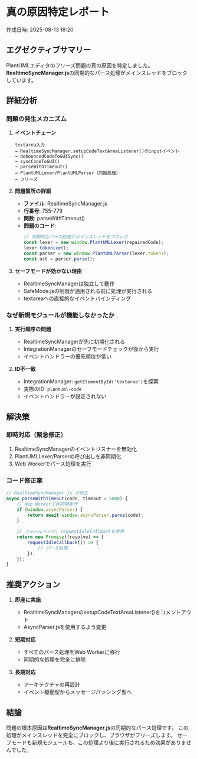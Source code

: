 # 真の原因特定レポート
作成日時: 2025-08-13 18:20

## エグゼクティブサマリー
PlantUMLエディタのフリーズ問題の真の原因を特定しました。
**RealtimeSyncManager.js**の同期的なパース処理がメインスレッドをブロックしています。

## 詳細分析

### 問題の発生メカニズム

1. **イベントチェーン**
   ```
   textarea入力 
   → RealtimeSyncManager.setupCodeTextAreaListener()のinputイベント
   → debouncedCodeToGUISync() 
   → syncCodeToGUI()
   → parseWithTimeout()
   → PlantUMLLexer/PlantUMLParser（同期処理）
   → フリーズ
   ```

2. **問題箇所の詳細**
   - **ファイル**: RealtimeSyncManager.js
   - **行番号**: 755-779
   - **関数**: parseWithTimeout()
   - **問題のコード**:
     ```javascript
     // 同期的なパース処理がメインスレッドをブロック
     const lexer = new window.PlantUMLLexer(repairedCode);
     lexer.tokenize();
     const parser = new window.PlantUMLParser(lexer.tokens);
     const ast = parser.parse();
     ```

3. **セーフモードが効かない理由**
   - RealtimeSyncManagerは独立して動作
   - SafeMode.jsの制限が適用される前に処理が実行される
   - textareaへの直接的なイベントバインディング

### なぜ新規モジュールが機能しなかったか

1. **実行順序の問題**
   - RealtimeSyncManagerが先に初期化される
   - IntegrationManagerのセーフモードチェックが後から実行
   - イベントハンドラーの優先順位が低い

2. **ID不一致**
   - IntegrationManager: `getElementById('textarea')`を探索
   - 実際のID: `plantuml-code`
   - イベントハンドラーが設定されない

## 解決策

### 即時対応（緊急修正）
1. RealtimeSyncManagerのイベントリスナーを無効化
2. PlantUMLLexer/Parserの呼び出しを非同期化
3. Web Workerでパース処理を実行

### コード修正案

```javascript
// RealtimeSyncManager.js の修正
async parseWithTimeout(code, timeout = 5000) {
    // Web Workerで非同期実行
    if (window.asyncParser) {
        return await window.asyncParser.parse(code);
    }
    
    // フォールバック: requestIdleCallbackを使用
    return new Promise((resolve) => {
        requestIdleCallback(() => {
            // パース処理
        });
    });
}
```

## 推奨アクション

1. **即座に実施**
   - RealtimeSyncManagerのsetupCodeTextAreaListener()をコメントアウト
   - AsyncParser.jsを使用するよう変更

2. **短期対応**
   - すべてのパース処理をWeb Workerに移行
   - 同期的な処理を完全に排除

3. **長期対応**
   - アーキテクチャの再設計
   - イベント駆動型からメッセージパッシング型へ

## 結論
問題の根本原因は**RealtimeSyncManager.js**の同期的なパース処理です。
この処理がメインスレッドを完全にブロックし、ブラウザがフリーズします。
セーフモードも新規モジュールも、この処理より後に実行されるため効果がありませんでした。